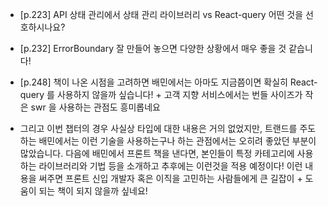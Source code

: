 - [p.223] API 상태 관리에서 상태 관리 라이브러리 vs React-query 어떤 것을 선호하시나요?
- [p.232] ErrorBoundary 잘 만들어 놓으면 다양한 상황에서 매우 좋을 것 같습니다!
- [p.248] 책이 나온 시점을 고려하면 배민에서는 아마도 지금쯤이면 확실히 React-query 를 사용하지 않을까 싶습니다! + 고객 지향 서비스에서는 번들 사이즈가 작은 swr 을 사용하는 관점도 흥미롭네요

- 그리고 이번 챕터의 경우 사실상 타입에 대한 내용은 거의 없었지만, 트랜드를 주도하는 배민에서는 이런 기술을 사용하는구나 하는 관점에서는 오히려 좋았던 부분이 많았습니다. 다음에 배민에서 프론트 책을 낸다면, 본인들이 특정 카테고리에 사용하는 라이브러리와 기법 등을 소개하고 추후에는 이런것을 적용 예정이다! 이런 내용을 써주면 프론트 신입 개발자 혹은 이직을 고민하는 사람들에게 큰 길잡이 + 도움이 되는 책이 되지 않을까 싶네요!
